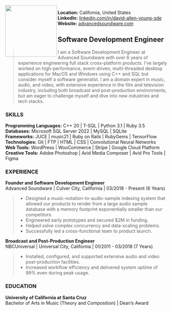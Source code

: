 <img src="https://avatars.githubusercontent.com/u/181532024?v=4" height=160 width=160 align="left">

**Location:** California, United States <br>
**LinkedIn:** [linkedin.com/in/david-allen-young-sde](https://linkedin.com/in/david-allen-young-sde) <br>
**Website:** [advancedsoundware.com](https://advancedsoundware.com) <br>

## Software Development Engineer
> I am a Software Development Engineer at Advanced Soundware with over 6 years of experience engineering full stack cross-platform products. I’ve largely worked on high-performance, event-driven, multi-threaded desktop applications for MacOS and Windows using C++ and SQL but consider myself a software generalist. I am a domain expert in music, audio, and video, with extensive experience in the film and television industry, including both broadcast and post-production environments, but am eager to challenge myself and dive into new industries and tech stacks.

### SKILLS 

**Programming Languages:** C++ 20 \| T-SQL \| Python 3.1 \| Ruby 3.5  <br>
**Databases:** Microsoft SQL Server 2022 \| MySQL \| SQLite  <br>
**Frameworks:** JUCE \| music21 \| Ruby on Rails \| RubyGems \| TensorFlow  <br>
**Technologies:** Git \| FTP \| HTML \| CSS \| Convolutional Neural Networks  <br>
**Web Tools:** WordPress \| WooCommerce \| Stripe \| Google Cloud Platform  <br>
**Creative Tools:** Adobe Photoshop \| Avid Media Composer \| Avid Pro Tools \| Figma  <br>

### EXPERIENCE

**Founder and Software Development Engineer** <br>
Advanced Soundware | Culver City, California | 03/2018 - Present (6 Years) 

<blockquote>
<ul>
<li>Designed a music-notation-to-audio-sample indexing system that allowed our products to render from a large audio sample database with a memory footprint exponentially smaller than our competitors.</li>
<li>Engineered early prototypes and secured $2M in funding.</li>
<li>Helped solve complex concurrency and data-scaling problems.</li>
<li>Successfully led a cross-functional team to product launch.</li>
</ul>
</blockquote>

**Broadcast and Post-Production Engineer**  <br>
NBCUniversal | Universal City, California | 01/2011 - 03/2018 (7 Years) 

<blockquote>
<ul>
<li>Installed, configured, and supported extensive audio and video post-production facilities.</li>
<li>Increased workflow efficiency and delivered system uptime of 99% even during peak usage.</li>
</ul>
</blockquote>

### EDUCATION

**University of California at Santa Cruz** <br>
Bachelor of Arts in Music (Theory and Composition) | Dean’s Award 
